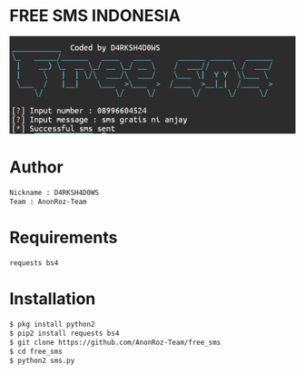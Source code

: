 # FREE SMS INDONESIA
![FREE SMS](https://github.com/AnonRoz-Team/free_sms/blob/master/sms.jpg?raw=true)
# Author
```
Nickname : D4RKSH4D0WS
Team : AnonRoz-Team
```

# Requirements
```
requests bs4
```

# Installation
```
$ pkg install python2
$ pip2 install requests bs4
$ git clone https://github.com/AnonRoz-Team/free_sms
$ cd free_sms
$ python2 sms.py
```
